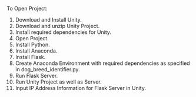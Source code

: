 To Open Project:

1. Download and Install Unity.
2. Download and unzip Unity Project.
3. Install required dependencies for Unity.
4. Open Project.
5. Install Python.
6. Install Anaconda.
7. Install Flask.
8. Create Anaconda Environment with required dependencies as specified in dog_breed_identifier.py.
9. Run Flask Server.
10. Run Unity Project as well as Server.
11. Input IP Address Information for Flask Server in Unity.
